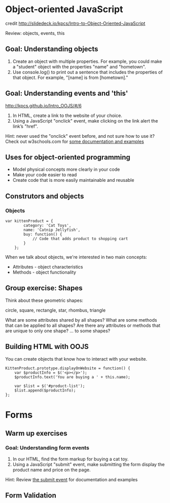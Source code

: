 # Object-oriented JavaScript
credit http://slidedeck.io/kpcs/Intro-to-Object-Oriented-JavaScript


Review: objects, events, this

## Goal: Understanding objects

1. Create an object with multiple properties. For example, you could make a "student" object with the properties "name" and "hometown".
2. Use console.log() to print out a sentence that includes the properties of that object. For example, "[name] is from [hometown]."


## Goal: Understanding events and 'this'
http://kpcs.github.io/Intro_OOJS/#/6

1. In HTML, create a link to the website of your choice. 
2. Using a JavaScript "onclick" event, make clicking on the link alert the link’s "href". 

Hint: never used the "onclick" event before, and not sure how to use it? Check out w3schools.com for <a href="http://www.w3schools.com/jsref/event_onclick.asp">some documentation and examples</a>

## Uses for object-oriented programming

- Model physical concepts more clearly in your code
- Make your code easier to read
- Create code that is more easily maintainable and reusable

## Construtors and objects

### Objects 

```
var kittenProduct = {
        category: 'Cat Toys',
        name: 'Catnip Jellyfish',
        buy: function() {
            // Code that adds product to shopping cart
        }
    };
```

When we talk about objects, we're interested in two main concepts:

- Attributes - object characteristics
- Methods - object functionality

## Group exercise: Shapes
Think about these geometric shapes:

circle, square, rectangle, star, rhombus, triangle

What are some attributes shared by all shapes?
What are some methods that can be applied to all shapes?
Are there any attributes or methods that are unique to only one shape? ... to some shapes?


## Building HTML with OOJS

You can create objects that know how to interact with your website.

```
KittenProduct.prototype.displayOnWebsite = function() {
    var $productInfo = $('<p></p>');
    $productInfo.text('You are buying a ' + this.name);

    var $list = $('#product-list');
    $list.append($productInfo);
};
```


# Forms

## Warm up exercises

### Goal: Understanding form events

1. In our HTML, find the form markup for buying a cat toy.
2. Using a JavaScript "submit" event, make submitting the form display the product name and price on the page. 

Hint: Review <a href="http://cfarm.github.io/gdi-intro-js/class4.html#/10">the submit event</a> for documentation and examples


## Form Validation

